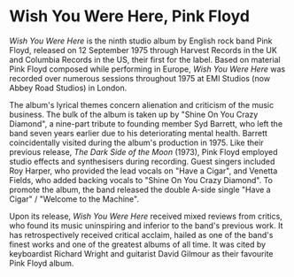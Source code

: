 # Wish You Were Here, Pink Floyd

*Wish You Were Here* is the ninth studio album by English rock band Pink Floyd, released on 12 September 1975 through Harvest Records in the UK and Columbia Records in the US, their first for the label. Based on material Pink Floyd composed while performing in Europe, *Wish You Were Here* was recorded over numerous sessions throughout 1975 at EMI Studios (now Abbey Road Studios) in London.

The album's lyrical themes concern alienation and criticism of the music business. The bulk of the album is taken up by "Shine On You Crazy Diamond", a nine-part tribute to founding member Syd Barrett, who left the band seven years earlier due to his deteriorating mental health. Barrett coincidentally visited during the album's production in 1975. Like their previous release, *The Dark Side of the Moon* (1973), Pink Floyd employed studio effects and synthesisers during recording. Guest singers included Roy Harper, who provided the lead vocals on "Have a Cigar", and Venetta Fields, who added backing vocals to "Shine On You Crazy Diamond". To promote the album, the band released the double A-side single "Have a Cigar" / "Welcome to the Machine".


Upon its release, *Wish You Were Here* received mixed reviews from critics, who found its music uninspiring and inferior to the band's previous work. It has retrospectively received critical acclaim, hailed as one of the band's finest works and one of the greatest albums of all time. It was cited by keyboardist Richard Wright and guitarist David Gilmour as their favourite Pink Floyd album.
